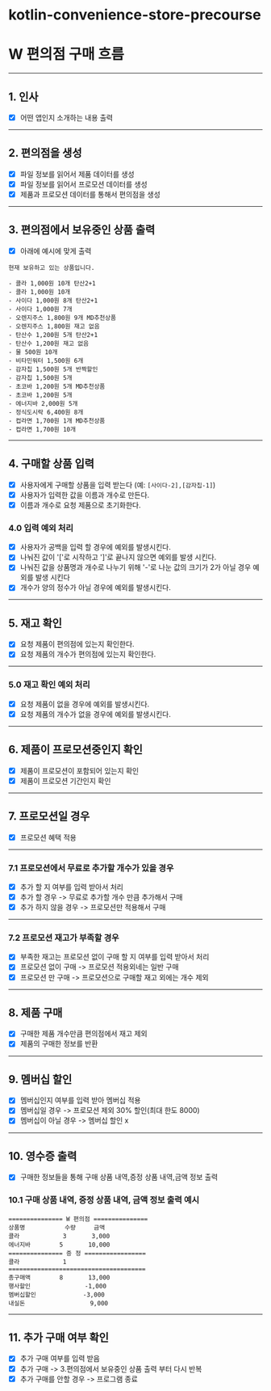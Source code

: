 # kotlin-convenience-store-precourse

# W 편의점 구매 흐름

---

## 1. 인사

- [x] 어떤 앱인지 소개하는 내용 출력

---

## 2. 편의점을 생성

- [x] 파일 정보를 읽어서 제품 데이터를 생성
- [x] 파일 정보를 읽어서 프로모션 데이터를 생성
- [x] 제품과 프로모션 데이터를 통해서 편의점을 생성

---

## 3. 편의점에서 보유중인 상품 출력

- [x] 아래에 예시에 맞게 출력

```plaintext
현재 보유하고 있는 상품입니다.

- 콜라 1,000원 10개 탄산2+1
- 콜라 1,000원 10개
- 사이다 1,000원 8개 탄산2+1
- 사이다 1,000원 7개
- 오렌지주스 1,800원 9개 MD추천상품
- 오렌지주스 1,800원 재고 없음
- 탄산수 1,200원 5개 탄산2+1
- 탄산수 1,200원 재고 없음
- 물 500원 10개
- 비타민워터 1,500원 6개
- 감자칩 1,500원 5개 반짝할인
- 감자칩 1,500원 5개
- 초코바 1,200원 5개 MD추천상품
- 초코바 1,200원 5개
- 에너지바 2,000원 5개
- 정식도시락 6,400원 8개
- 컵라면 1,700원 1개 MD추천상품
- 컵라면 1,700원 10개
```

---

## 4. 구매할 상품 입력

- [x] 사용자에게 구매할 상품을 입력 받는다 (예: `[사이다-2],[감자칩-1]`)
- [x] 사용자가 입력한 값을 이름과 개수로 만든다.
- [x] 이름과 개수로 요청 제품으로 초기화한다.

### 4.0 입력 예외 처리

- [x] 사용자가 공백을 입력 할 경우에 예외를 발생시킨다.
- [x] 나눠진 값이 '['로 시작하고 ']'로 끝나지 않으면 예외를 발생 시킨다.
- [x] 나눠진 값을 상품명과 개수로 나누기 위해 '-'로 나눈 값의 크기가 2가 아닐 경우 예외를 발생 시킨다
- [x] 개수가 양의 정수가 아닐 경우에 예외를 발생시킨다.

---

## 5. 재고 확인

- [x] 요청 제품이 편의점에 있는지 확인한다.
- [x] 요청 제품의 개수가 편의점에 있는지 확인한다.

---

### 5.0 재고 확인 예외 처리

- [x] 요청 제품이 없을 경우에 예외를 발생시킨다.
- [x] 요청 제품의 개수가 없을 경우에 예외를 발생시킨다.

---

## 6. 제품이 프로모션중인지 확인

- [x] 제품이 프로모션이 포함되어 있는지 확인
- [x] 제품이 프로모션 기간인지 확인

---

## 7. 프로모션일 경우

- [x] 프로모션 혜택 적용

---

### 7.1 프로모션에서 무료로 추가할 개수가 있을 경우

- [x] 추가 할 지 여부를 입력 받아서 처리
- [x] 추가 할 경우 -> 무료로 추가할 개수 만큼 추가해서 구매
- [x] 추가 하지 않을 경우 -> 프로모션만 적용해서 구매

---

### 7.2 프로모션 재고가 부족할 경우

- [x] 부족한 재고는 프로모션 없이 구매 할 지 여부를 입력 받아서 처리
- [x] 프로모션 없이 구매 -> 프로모션 적용외네는 일반 구매
- [x] 프로모션 만 구매 -> 프로모션으로 구매할 재고 외에는 개수 제외

---

## 8. 제품 구매

- [x] 구매한 제품 개수만큼 편의점에서 재고 제외
- [x] 제품의 구매한 정보를 반환

---

## 9. 멤버십 할인

- [x] 멤버십인지 여부를 입력 받아 멤버십 적용
- [x] 멤버십일 경우 -> 프로모션 제외 30% 할인(최대 한도 8000)
- [x] 멤버십이 아닐 경우 -> 멤버십 할인 x

---

## 10. 영수증 출력

- [x] 구매한 정보들을 통해 구매 상품 내역,증정 상품 내역,금액 정보 출력

### 10.1 구매 상품 내역, 증정 상품 내역, 금액 정보 출력 예시

```plaintext
=============== W 편의점 ===============
상품명           수량     금액
콜라            3       3,000
에너지바        5       10,000
=============== 증 정 =================
콜라            1
======================================
총구매액        8       13,000
행사할인               -1,000
멤버십할인             -3,000
내실돈                  9,000
```

---

## 11. 추가 구매 여부 확인

- [x] 추가 구매 여부를 입력 받음
- [x] 추가 구매 -> 3.편의점에서 보유중인 상품 출력 부터 다시 반복
- [x] 추가 구매를 안할 경우 -> 프로그램 종료